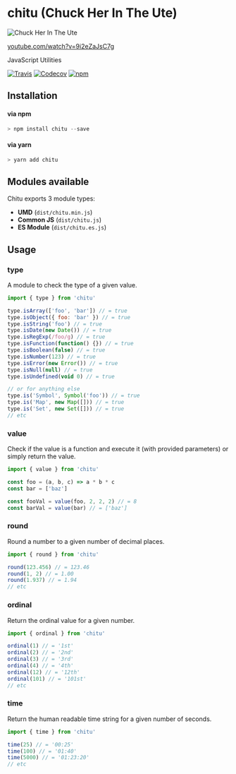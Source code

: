 # chitu (Chuck Her In The Ute)

![Chuck Her In The Ute](https://cloud.githubusercontent.com/assets/1801923/15432591/ce7337fc-1ea6-11e6-86d0-c796891bb04b.png)

[youtube.com/watch?v=9i2eZaJsC7g](https://www.youtube.com/watch?v=9i2eZaJsC7g)

JavaScript Utilities

[![Travis](https://img.shields.io/travis/tymondesigns/chitu.svg?style=for-the-badge)](https://travis-ci.org/tymondesigns/chitu)
[![Codecov](https://img.shields.io/codecov/c/github/tymondesigns/chitu.svg?style=for-the-badge)](https://codecov.io/gh/tymondesigns/chitu)
[![npm](https://img.shields.io/npm/v/chitu.svg?maxAge=2592000&style=for-the-badge)](https://www.npmjs.com/package/chitu)

## Installation

#### via npm

```js
> npm install chitu --save
```

#### via yarn

```js
> yarn add chitu
```

## Modules available

Chitu exports 3 module types:

* **UMD** (`dist/chitu.min.js`)
* **Common JS** (`dist/chitu.js`)
* **ES Module** (`dist/chitu.es.js`)

## Usage

### type

A module to check the type of a given value.

```js
import { type } from 'chitu'

type.isArray(['foo', 'bar']) // = true
type.isObject({ foo: 'bar' }) // = true
type.isString('foo') // = true
type.isDate(new Date()) // = true
type.isRegExp(/foo/g) // = true
type.isFunction(function() {}) // = true
type.isBoolean(false) // = true
type.isNumber(123) // = true
type.isError(new Error()) // = true
type.isNull(null) // = true
type.isUndefined(void 0) // = true

// or for anything else
type.is('Symbol', Symbol('foo')) // = true
type.is('Map', new Map([])) // = true
type.is('Set', new Set([])) // = true
// etc
```

### value

Check if the value is a function and execute it (with provided parameters) or simply return the
value.

```js
import { value } from 'chitu'

const foo = (a, b, c) => a * b * c
const bar = ['baz']

const fooVal = value(foo, 2, 2, 2) // = 8
const barVal = value(bar) // = ['baz']
```

### round

Round a number to a given number of decimal places.

```js
import { round } from 'chitu'

round(123.456) // = 123.46
round(1, 2) // = 1.00
round(1.937) // = 1.94
// etc
```

### ordinal

Return the ordinal value for a given number.

```js
import { ordinal } from 'chitu'

ordinal(1) // = '1st'
ordinal(2) // = '2nd'
ordinal(3) // = '3rd'
ordinal(4) // = '4th'
ordinal(12) // = '12th'
ordinal(101) // = '101st'
// etc
```

### time

Return the human readable time string for a given number of seconds.

```js
import { time } from 'chitu'

time(25) // = '00:25'
time(100) // = '01:40'
time(5000) // = '01:23:20'
// etc
```
